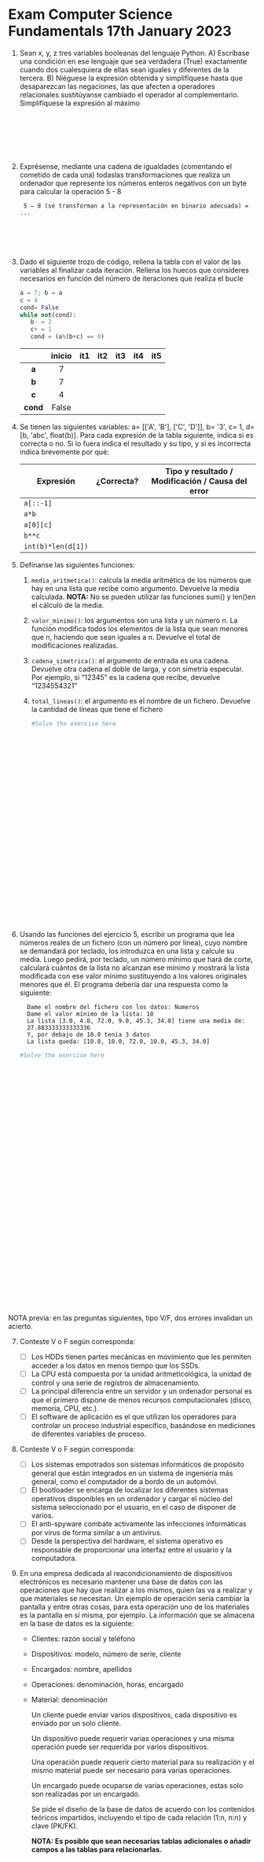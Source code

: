 # Exam Computer Science Fundamentals 17th January 2023

1. Sean x, y, z tres variables booleanas del lenguaje Python. A) Escríbase
   una condición en ese lenguaje que sea verdadera (True) exactamente cuando
   dos cualesquiera de ellas sean iguales y diferentes de la tercera. B) Niéguese la
   expresión obtenida y simplifíquese hasta que desaparezcan las negaciones, las
   que afecten a operadores relacionales sustitúyanse cambiado el operador al
   complementario. Simplifíquese la expresión al máximo
   ```text







   ```

2. Exprésense, mediante una cadena de igualdades (comentando el
   cometido de cada una) todaslas transformaciones que realiza un ordenador que
   represente los números enteros negativos con un byte para calcular la
   operación 5 - 8
   ```text
    5 – 8 (se transforman a la representación en binario adecuada) = ...






   ```

3. Dado el siguiente trozo de código, rellena la tabla con el valor de las variables al finalizar cada iteración.
   Rellena los huecos que consideres necesarios en función del número de iteraciones que realiza el bucle

    ```python
    a = 7; b = a
    c = 4
    cond= False
    while not(cond):
       b- = 2
       c+ = 1
       cond = (a%(b+c) == 0)
    ```

   |          | inicio | it1 | it2 | it3 | it4 | it5 |
   |:--------:|:------:|:---:|:---:|:---:|:---:|:---:|
   |  **a**   |   7    |     |     |     |     |     |
   |  **b**   |   7    |     |     |     |     |     |
   |  **c**   |   4    |     |     |     |     |     |
   | **cond** | False  |     |     |     |     |     |

4. Se tienen las siguientes variables: a= [['A', 'B'], ['C', 'D']], b= '3', c= 1,
   d= [b, 'abc', float(b)]. Para cada expresión de la tabla siguiente, indica si es
   correcta o no. Si lo fuera indica el resultado y su tipo, y si es incorrecta indica
   brevemente por qué:

   | Expresión          | ¿Correcta? | Tipo y resultado / Modificación / Causa del error | 
   |--------------------|------------|---------------------------------------------------|
   | `a[::-1]`          |            |                                                   |
   | `a*b`              |            |                                                   |
   | `a[0][c]`          |            |                                                   |
   | `b**c`             |            |                                                   |
   | `int(b)*len(d[1])` |            |                                                   |

5. Defínanse las siguientes funciones:
    1. `media_aritmetica()`: calcula la media aritmética de los números que
       hay en una lista que recibe como argumento. Devuelve la media calculada.
       **NOTA:** No se pueden utilizar las funciones sum() y len()en el cálculo de la
       media.
    2. `valor_minimo()`: los argumentos son una lista y un número n. La
       función modifica todos los elementos de la lista que sean menores que n,
       haciendo que sean iguales a n. Devuelve el total de modificaciones realizadas.

    3. `cadena_simetrica()`: el argumento de entrada es una cadena.
       Devuelve otra cadena el doble de larga, y con simetría especular. Por ejemplo,
       si “12345” es la cadena que recibe, devuelve “1234554321”
    4. `total_lineas()`: el argumento es el nombre de un fichero. Devuelve
       la cantidad de líneas que tiene el fichero

        ```python
        #Solve the exercise here
        
  
  
  
  
  
        
        
        
        
        
        
        
        
        
        
        
        
        
        
        
        
        
        
        
        
  
  
          ```


6. Usando las funciones del ejercicio 5, escribir un programa que lea
   números reales de un fichero (con un número por línea), cuyo nombre se
   demandará por teclado, los introduzca en una lista y calcule su media. Luego
   pedirá, por teclado, un número mínimo que hará de corte, calculará cuántos de
   la lista no alcanzan ese mínimo y mostrará la lista modificada con ese valor
   mínimo sustituyendo a los valores originales menores que él. El programa
   debería dar una respuesta como la siguiente:
      ```console
        Dame el nombre del fichero con los datos: Numeros 
        Dame el valor mínimo de la lista: 10 
        La lista [3.0, 4.0, 72.0, 9.0, 45.3, 34.0] tiene una media de: 
        27.883333333333336 
        Y, por debajo de 10.0 tenía 3 datos 
        La lista queda: [10.0, 10.0, 72.0, 10.0, 45.3, 34.0]
   ```

    ```python
    #Solve the exercise here
    
    
    
    
    
    
    
    
    
    
    
    
    
    
    
    
    
    
    
    
    
    
    
    
    
    
    
    
    
    
    
    
    
    
    
    
    
    
    ```

NOTA previa: en las preguntas siguientes, tipo V/F, dos errores invalidan un acierto.

7. Conteste V o F según corresponda:

    - [ ] Los HDDs tienen partes mecánicas en movimiento que les permiten acceder
      a los datos en menos tiempo que los SSDs.
    - [ ] La CPU está compuesta por la unidad aritmeticológica, la unidad de control
      y una serie de registros de almacenamiento.
    - [ ] La principal diferencia entre un servidor y un ordenador personal es que el
      primero dispone de menos recursos computacionales (disco, memoria, CPU,
      etc.).
    - [ ] El software de aplicación es el que utilizan los operadores para controlar un
      proceso industrial específico, basándose en mediciones de diferentes
      variables de proceso.

8. Conteste V o F según corresponda:

    - [ ] Los sistemas empotrados son sistemas informáticos de propósito general
      que están integrados en un sistema de ingeniería más general, como el
      computador de a bordo de un automóvi.
    - [ ] El bootloader se encarga de localizar los diferentes sistemas operativos
      disponibles en un ordenador y cargar el núcleo del sistema seleccionado por
      el usuario, en el caso de disponer de varios.
    - [ ] El anti-spyware combate activamente las infecciones informáticas por virus
      de forma similar a un antivirus.
    - [ ]  Desde la perspectiva del hardware, el sistema operativo es responsable de
      proporcionar una interfaz entre el usuario y la computadora.

9. En una empresa dedicada al reacondicionamiento de dispositivos
   electrónicos es necesario mantener una base de datos con las operaciones que
   hay que realizar a los mismos, quien las va a realizar y que materiales se
   necesitan. Un ejemplo de operación sería cambiar la pantalla y entre otras cosas,
   para esta operación uno de los materiales es la pantalla en sí misma, por ejemplo.
   La información que se almacena en la base de datos es la siguiente:

    - Clientes: razón social y teléfono
    - Dispositivos: modelo, número de serie, cliente
    - Encargados: nombre, apellidos
    - Operaciones: denominación, horas, encargado
    - Material: denominación

      Un cliente puede enviar varios dispositivos, cada dispositivo es enviado por un
      solo cliente.

      Un dispositivo puede requerir varias operaciones y una misma operación puede
      ser requerida por varios dispositivos.

      Una operación puede requerir cierto material para su realización y el mismo
      material puede ser necesario para varias operaciones.

      Un encargado puede ocuparse de varias operaciones, estas solo son realizadas
      por un encargado.

      Se pide el diseño de la base de datos de acuerdo con los contenidos teóricos
      impartidos, incluyendo el tipo de cada relación (1:n, n:n) y clave (PK/FK).

      **NOTA: Es posible que sean necesarias tablas adicionales o añadir campos a las tablas para relacionarlas.**

